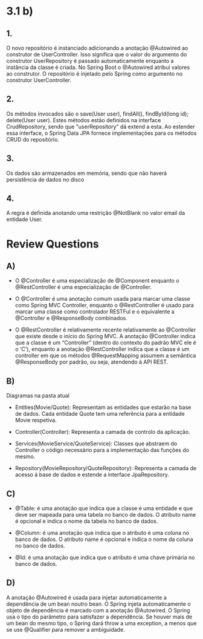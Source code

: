 
# 3.1 b)

## 1.

O novo repositório é instanciado adicionando a anotação @Autowired ao construtor de UserController. Isso significa que o valor do argumento do construtor UserRepository é passado automaticamente enquanto a instância da classe é criada. No Spring Boot o @Autowired atribui valores ao construtor. O repositório é injetado pelo Spring como argumento no construtor UserController.

## 2.

Os métodos invocados são o save(User user), findAll(), findById(long id); delete(User user). Estes métodos estão definidos na interface CrudRepository, sendo que "userRepository" dá extend a esta. Ao estender essa interface, o Spring Data JPA fornece implementações para os métodos CRUD do repositório.

## 3.

Os dados são armazenados em memória, sendo que não haverá persistência de dados no disco

## 4.

A regra é definida anotando uma restrição @NotBlank no valor email da entidade User.

# Review Questions

## A)

* O @Controller é uma especialização de @Component enquanto o @RestController é uma especialização de @Controller.

* O @Controller é uma anotação comum usada para marcar uma classe como Spring MVC Controller, enquanto o @RestController é usado para marcar uma classe como controlador RESTFul e o equivalente a @Controller e @ResponseBody combinados.

* O @RestController é relativamente recente relativamente ao @Controller que existe desde o início do Spring MVC.
A anotação @Controller indica que a classe é um “Controller” (dentro do contexto do padrão MVC ele é o ‘C’), enquanto a anotação @RestController indica que a classe é um controller em que os métodos @RequestMapping assumem a semântica @ResponseBody por padrão, ou seja, atendendo à API REST.

## B)

Diagramas na pasta atual

* Entities(Movie/Quote): Representam as entidades que estarão na base de dados. Cada entidade Quote tem uma referência para a entidade Movie respetiva.

* Controller(Controller): Representa a camada de controlo da aplicação.

* Services(MovieService/QuoteService): Classes que abstraem  do Controller o código necessário para a implementação das funções do mesmo.

* Repository(MovieRepository/QuoteRepository): Representa a camada de acesso à base de dados e estende a interface JpaRepository.

## C)

* @Table: é uma anotação que indica que a classe é uma entidade e que deve ser mapeada para uma tabela no banco de dados. O atributo name é opcional e indica o nome da tabela no banco de dados.

* @Column: é uma anotação que indica que o atributo é uma coluna no banco de dados. O atributo name é opcional e indica o nome da coluna no banco de dados.

* @Id: é uma anotação que indica que o atributo é uma chave primária no banco de dados.

## D)

A anotação @Autowired é usada para injetar automaticamente a dependência de um bean noutro bean. O Spring injeta automaticamente o objeto de dependência é marcado com a anotação @Autowired. O Spring usa o tipo do parâmetro para satisfazer a dependência. Se houver mais de um bean do mesmo tipo, o Spring  dará throw a uma exception, a menos que se use @Qualifier para remover a ambiguidade.

